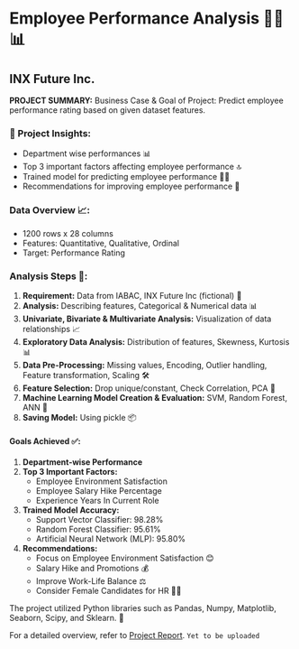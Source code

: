 # Employee Performance Analysis 👨‍💼📊
## INX Future Inc.

**PROJECT SUMMARY:**
Business Case & Goal of Project: Predict employee performance rating based on given dataset features.

### 🎯 Project Insights:
- Department wise performances 📊
- Top 3 important factors affecting employee performance 🔝
- Trained model for predicting employee performance 🤖🔮
- Recommendations for improving employee performance 🚀

### Data Overview 📈:
- 1200 rows x 28 columns
- Features: Quantitative, Qualitative, Ordinal
- Target: Performance Rating

### Analysis Steps 📝:
1. **Requirement:** Data from IABAC, INX Future Inc (fictional) 📁
2. **Analysis:** Describing features, Categorical & Numerical data 📊
3. **Univariate, Bivariate & Multivariate Analysis:** Visualization of data relationships 📈
4. **Exploratory Data Analysis:** Distribution of features, Skewness, Kurtosis 📊
5. **Data Pre-Processing:** Missing values, Encoding, Outlier handling, Feature transformation, Scaling 🛠️
6. **Feature Selection:** Drop unique/constant, Check Correlation, PCA 🧩
7. **Machine Learning Model Creation & Evaluation:** SVM, Random Forest, ANN 🤖
8. **Saving Model:** Using pickle 📦

#### Goals Achieved ✅:
1. **Department-wise Performance**
2. **Top 3 Important Factors:**
   - Employee Environment Satisfaction
   - Employee Salary Hike Percentage
   - Experience Years In Current Role
3. **Trained Model Accuracy:**
   - Support Vector Classifier: 98.28%
   - Random Forest Classifier: 95.61%
   - Artificial Neural Network (MLP): 95.80%
4. **Recommendations:**
   - Focus on Employee Environment Satisfaction 😊
   - Salary Hike and Promotions 💰
   - Improve Work-Life Balance ⚖️
   - Consider Female Candidates for HR 👩‍💼

The project utilized Python libraries such as Pandas, Numpy, Matplotlib, Seaborn, Scipy, and Sklearn. 🐍

For a detailed overview, refer to [Project Report](link_to_your_project_report). `Yet to be uploaded`
